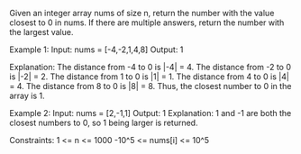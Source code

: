<p>Given an integer array nums of size n, return the number with the value closest to 0 in nums. 
If there are multiple answers, return the number with the largest value.</p>

Example 1:
Input: nums = [-4,-2,1,4,8]
Output: 1

Explanation:
The distance from -4 to 0 is |-4| = 4.
The distance from -2 to 0 is |-2| = 2.
The distance from 1 to 0 is |1| = 1.
The distance from 4 to 0 is |4| = 4.
The distance from 8 to 0 is |8| = 8.
Thus, the closest number to 0 in the array is 1.

Example 2:
Input: nums = [2,-1,1]
Output: 1
Explanation: 1 and -1 are both the closest numbers to 0, so 1 being larger is returned.

Constraints:
1 <= n <= 1000
-10^5 <= nums[i] <= 10^5
